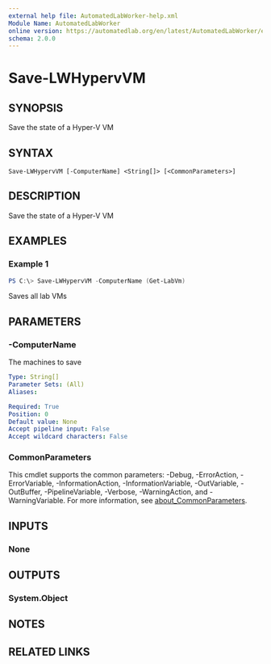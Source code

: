 ```yaml
---
external help file: AutomatedLabWorker-help.xml
Module Name: AutomatedLabWorker
online version: https://automatedlab.org/en/latest/AutomatedLabWorker/en-us/Save-LWHypervVM
schema: 2.0.0
---
```


# Save-LWHypervVM

## SYNOPSIS
Save the state of a Hyper-V VM

## SYNTAX

```
Save-LWHypervVM [-ComputerName] <String[]> [<CommonParameters>]
```

## DESCRIPTION
Save the state of a Hyper-V VM

## EXAMPLES

### Example 1
```powershell
PS C:\> Save-LWHypervVM -ComputerName (Get-LabVm)
```

Saves all lab VMs

## PARAMETERS

### -ComputerName
The machines to save

```yaml
Type: String[]
Parameter Sets: (All)
Aliases:

Required: True
Position: 0
Default value: None
Accept pipeline input: False
Accept wildcard characters: False
```

### CommonParameters
This cmdlet supports the common parameters: -Debug, -ErrorAction, -ErrorVariable, -InformationAction, -InformationVariable, -OutVariable, -OutBuffer, -PipelineVariable, -Verbose, -WarningAction, and -WarningVariable. For more information, see [about_CommonParameters](http://go.microsoft.com/fwlink/?LinkID=113216).

## INPUTS

### None
## OUTPUTS

### System.Object
## NOTES

## RELATED LINKS

